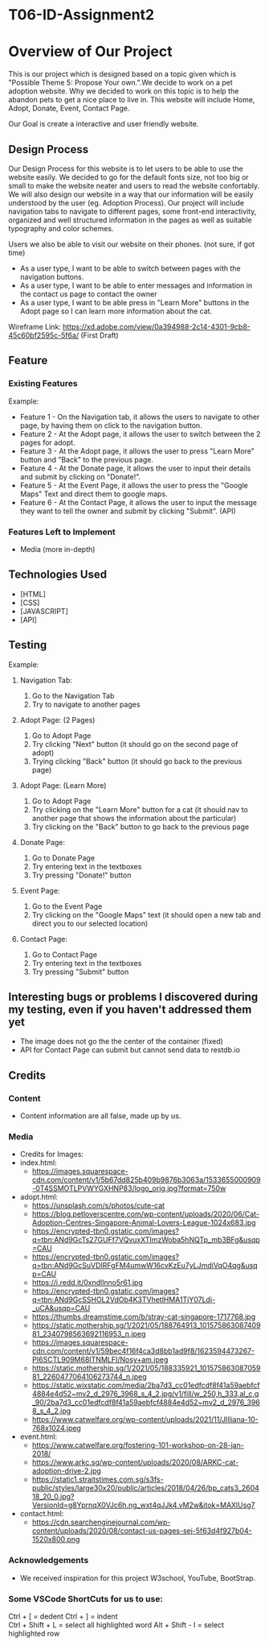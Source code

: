 # T06-ID-Assignment2

# Overview of Our Project
This is our project which is designed based on a topic given which is "Possible Theme 5: Propose Your own.".We decide to work on a pet adoption website. Why we decided to work on this topic is to help the abandon pets to get a nice place to live in. This website will include Home, Adopt, Donate, Event, Contact Page.

Our Goal is create a interactive and user friendly website.

## Design Process
Our Design Process for this website is to let users to be able to use the website easily. We decided to go for the default fonts size, not too big or small to make the website neater and users to read the website confortably. We will also design our website in a way that our information will be easily understood by the user (eg. Adoption Process). Our project will include navigation tabs to navigate to different pages, some front-end interactivity, organized and well structured information in the pages as well as suitable typography and color schemes. 

Users we also be able to visit our website on their phones. (not sure, if got time)

- As a user type, I want to be able to switch between pages with the navigation buttons.
- As a user type, I want to be able to enter messages and information in the contact us page to contact the owner
- As a user type, I want to be able press in "Learn More" buttons in the Adopt page so I can learn more 
  information about the cat.

Wireframe Link: https://xd.adobe.com/view/0a394988-2c14-4301-9cb8-45c60bf2595c-5f6a/ (First Draft)

## Feature

### Existing Features
Example:
- Feature 1 - On the Navigation tab, it allows the users to navigate to other page, by having them on click to the
  navigation button.
- Feature 2 - At the Adopt page, it allows the user to switch between the 2 pages for adopt.
- Feature 3 - At the Adopt page, it allows the user to press "Learn More" button and "Back" to the previous page.
- Feature 4 - At the Donate page, it allows the user to input their details and submit by clicking on "Donate!".
- Feature 5 - At the Event Page, it allows the user to press the "Google Maps" Text and direct them to google maps.
- Feature 6 - At the Contact Page, it allows the user to input the message they want to tell the owner and submit
  by clicking "Submit". (API)

### Features Left to Implement
- Media (more in-depth)

## Technologies Used

- [HTML]
- [CSS]
- [JAVASCRIPT]
- [API]


## Testing
Example:
1. Navigation Tab:
    1. Go to the Navigation Tab
    2. Try to navigate to another pages

2. Adopt Page: (2 Pages)
    1. Go to Adopt Page
    2. Try clicking "Next" button
       (it should go on the second page of adopt)
    3. Trying clicking "Back" button 
       (it should go back to the previous page)

3. Adopt Page: (Learn More)
    1. Go to Adopt Page
    2. Try clicking on the "Learn More" button for a cat
       (it should nav to another page that shows the information about the particular)
    3. Try clicking on the "Back" button to go back to the previous page

4. Donate Page:
    1. Go to Donate Page
    2. Try entering text in the textboxes
    3. Try pressing "Donate!" button

5. Event Page:
    1. Go to the Event Page
    2. Try clicking on the "Google Maps" text
    (it should open a new tab and direct you to our selected location)

6. Contact Page:
    1. Go to Contact Page
    2. Try entering text in the textboxes
    3. Try pressing "Submit" button

## Interesting bugs or problems I discovered during my testing, even if you haven't addressed them yet

- The image does not go the the center of the container (fixed)
- API for Contact Page can submit but cannot send data to restdb.io

## Credits

### Content
- Content information are all false, made up by us.

### Media
- Credits for
  Images:
- index.html:
    - https://images.squarespace-cdn.com/content/v1/5b67dd825b409b9876b3063a/1533655000909-0T4SSMOTLPVWYGXHNP83/logo_orig.jpg?format=750w
- adopt.html:
    - https://unsplash.com/s/photos/cute-cat
    - https://blog.petloverscentre.com/wp-content/uploads/2020/06/Cat-Adoption-Centres-Singapore-Animal-Lovers-League-1024x683.jpg 
    - https://encrypted-tbn0.gstatic.com/images?q=tbn:ANd9GcTs27GUFf7VQvuxXTImzWoba5hNQTp_mb3BFg&usqp=CAU
    - https://encrypted-tbn0.gstatic.com/images?q=tbn:ANd9GcSuVDIRFgFM4umwW16cvKzEu7yLJmdiVqO4qg&usqp=CAU
    - https://i.redd.it/0xndllnno5r61.jpg
    - https://encrypted-tbn0.gstatic.com/images?q=tbn:ANd9GcSSHOL2VdOb4K3TVhetlHMA1TjY07Ldj-_uCA&usqp=CAU
    - https://thumbs.dreamstime.com/b/stray-cat-singapore-1717768.jpg
    - https://static.mothership.sg/1/2021/05/188764913_10157586308740981_2340798563692116953_n.jpeg
    - https://images.squarespace-cdn.com/content/v1/59bec4f16f4ca3d8bb1ad9f8/1623594473267-PI6SCTL909M68ITNMLFI/Nosy+am.jpeg
    - https://static.mothership.sg/1/2021/05/188335921_10157586308705981_2260477064106273744_n.jpeg
    - https://static.wixstatic.com/media/2ba7d3_cc01edfcdf8f41a59aebfcf4884e4d52~mv2_d_2976_3968_s_4_2.jpg/v1/fill/w_250,h_333,al_c,q_90/2ba7d3_cc01edfcdf8f41a59aebfcf4884e4d52~mv2_d_2976_3968_s_4_2.jpg
    - https://www.catwelfare.org/wp-content/uploads/2021/11/JIlliana-10-768x1024.jpeg
- event.html:
    - https://www.catwelfare.org/fostering-101-workshop-on-28-jan-2018/
    - https://www.arkc.sg/wp-content/uploads/2020/08/ARKC-cat-adoption-drive-2.jpg
    - https://static1.straitstimes.com.sg/s3fs-public/styles/large30x20/public/articles/2018/04/26/bp_cats3_260418_20_0.jpg?VersionId=g8YprnqX0VJc6h.ng_wxt4qJJk4.vM2w&itok=MAXlUsg7
- contact.html:
    - https://cdn.searchenginejournal.com/wp-content/uploads/2020/08/contact-us-pages-sej-5f63d4f927b04-1520x800.png



### Acknowledgements
- We received inspiration for this project W3school, YouTube, BootStrap.


### Some VSCode ShortCuts for us to use:
Ctrl + [ = dedent
Ctrl + ] = indent  
Ctrl + Shift + L = select all highlighted word
Alt + Shift - I = select highlighted row